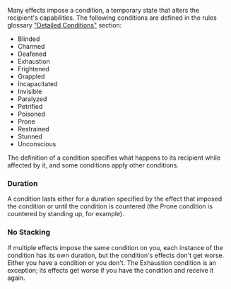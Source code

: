
Many effects impose a condition, a temporary state that alters the recipient's capabilities. The following conditions are defined in the rules glossary ["Detailed Conditions"](https://lolindhir.github.io/PnP/rules/glossary/condition_details) section:
- Blinded
- Charmed
- Deafened
- Exhaustion
- Frightened
- Grappled
- Incapacitated
- Invisible
- Paralyzed
- Petrified
- Poisoned
- Prone
- Restrained
- Stunned
- Unconscious

The definition of a condition specifies what happens to its recipient while affected by it, and some conditions apply other conditions.

### Duration
A condition lasts either for a duration specified by the effect that imposed the condition or until the condition is countered (the Prone condition is countered by standing up, for example).

### No Stacking
If multiple effects impose the same condition on you, each instance of the condition has its own duration, but the condition's effects don't get worse. Either you have a condition or you don't. The Exhaustion condition is an exception; its effects get worse if you have the condition and receive it again.
